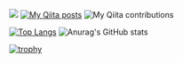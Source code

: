 ![](https://komarev.com/ghpvc/?username=Hiroki1112&style=plastic)
[![My Qiita posts](https://qiita-badge.apiapi.app/s/Hiro_archery/posts.svg)](http://qiita.com/Hiro_archery)
![My Qiita contributions](https://qiita-badge.apiapi.app/s/Hiro_archery/contributions.svg)

[![Top Langs](https://github-readme-stats.vercel.app/api/top-langs/?username=Hiroki1112&layout=compact)](https://github.com/Hiroki1112/github-readme-stats)
![Anurag's GitHub stats](https://github-readme-stats.vercel.app/api?username=Hiroki1112&hide=contribs,prs)

[![trophy](https://github-profile-trophy.vercel.app/?username=Hiroki1112)](https://github.com/Hiroki1112/github-profile-trophy)


<!--
**Hiroki1112/Hiroki1112** is a ✨ _special_ ✨ repository because its `README.md` (this file) appears on your GitHub profile.

Here are some ideas to get you started:

- 🔭 I’m currently working on ...
- 🌱 I’m currently learning ...
- 👯 I’m looking to collaborate on ...
- 🤔 I’m looking for help with ...
- 💬 Ask me about ...
- 📫 How to reach me: ...
- 😄 Pronouns: ...
- ⚡ Fun fact: ...🐾
-->
